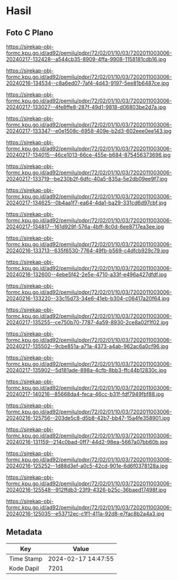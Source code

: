 # Hasil

## Foto C Plano

https://sirekap-obj-formc.kpu.go.id/ad92/pemilu/pdpr/72/02/01/10/03/7202011003006-20240217-132428--a544cb35-8909-4ffa-9908-1158181cdb16.jpg

https://sirekap-obj-formc.kpu.go.id/ad92/pemilu/pdpr/72/02/01/10/03/7202011003006-20240216-134534--c8a6ed07-7af4-4d43-9197-5ee81b6487ce.jpg

https://sirekap-obj-formc.kpu.go.id/ad92/pemilu/pdpr/72/02/01/10/03/7202011003006-20240217-133027--4fe8ffe8-287f-49d1-9818-d06803be2d7a.jpg

https://sirekap-obj-formc.kpu.go.id/ad92/pemilu/pdpr/72/02/01/10/03/7202011003006-20240217-133347--e0e1508c-6958-409e-b2d3-602eee0ee143.jpg

https://sirekap-obj-formc.kpu.go.id/ad92/pemilu/pdpr/72/02/01/10/03/7202011003006-20240217-134015--46ce1013-66ce-455e-b684-875456373696.jpg

https://sirekap-obj-formc.kpu.go.id/ad92/pemilu/pdpr/72/02/01/10/03/7202011003006-20240217-133719--be230b2f-6dfc-40a5-835a-5e2db09ee9f7.jpg

https://sirekap-obj-formc.kpu.go.id/ad92/pemilu/pdpr/72/02/01/10/03/7202011003006-20240217-134625--0b4aa1f7-ea64-4da1-ba29-331cd6d97cbf.jpg

https://sirekap-obj-formc.kpu.go.id/ad92/pemilu/pdpr/72/02/01/10/03/7202011003006-20240217-134817--161d929f-576a-4bff-8c0d-6ee8717ea3ee.jpg

https://sirekap-obj-formc.kpu.go.id/ad92/pemilu/pdpr/72/02/01/10/03/7202011003006-20240216-133713--635f6530-7764-49fb-b569-c4dfcb929c79.jpg

https://sirekap-obj-formc.kpu.go.id/ad92/pemilu/pdpr/72/02/01/10/03/7202011003006-20240216-132600--4ebe5f42-2e5e-4710-a33f-e496a427dfdf.jpg

https://sirekap-obj-formc.kpu.go.id/ad92/pemilu/pdpr/72/02/01/10/03/7202011003006-20240216-133220--33c15d73-34e6-41eb-b304-c06417a20f64.jpg

https://sirekap-obj-formc.kpu.go.id/ad92/pemilu/pdpr/72/02/01/10/03/7202011003006-20240217-135255--ce750b70-7787-4a59-8930-2ce8a02f1f02.jpg

https://sirekap-obj-formc.kpu.go.id/ad92/pemilu/pdpr/72/02/01/10/03/7202011003006-20240217-135502--9cbe851a-a71a-4373-a4ab-962ac6a0cf96.jpg

https://sirekap-obj-formc.kpu.go.id/ad92/pemilu/pdpr/72/02/01/10/03/7202011003006-20240217-135902--5d181ade-898a-4cfb-8bb3-ffc44b12830c.jpg

https://sirekap-obj-formc.kpu.go.id/ad92/pemilu/pdpr/72/02/01/10/03/7202011003006-20240217-140216--85668da4-feca-46cc-b31f-fdf7949fbf88.jpg

https://sirekap-obj-formc.kpu.go.id/ad92/pemilu/pdpr/72/02/01/10/03/7202011003006-20240216-125756--203de5c8-d5b8-42b7-bb47-15a4fe358901.jpg

https://sirekap-obj-formc.kpu.go.id/ad92/pemilu/pdpr/72/02/01/10/03/7202011003006-20240216-131159--214c0bad-0ff7-44d2-98ea-5667a07bb60b.jpg

https://sirekap-obj-formc.kpu.go.id/ad92/pemilu/pdpr/72/02/01/10/03/7202011003006-20240216-125252--1d88d3ef-a0c5-42cd-901e-6d6f0378128a.jpg

https://sirekap-obj-formc.kpu.go.id/ad92/pemilu/pdpr/72/02/01/10/03/7202011003006-20240216-125548--912ffdb3-23f9-4326-b25c-36baed17498f.jpg

https://sirekap-obj-formc.kpu.go.id/ad92/pemilu/pdpr/72/02/01/10/03/7202011003006-20240216-125035--e53712ec-c1f1-411a-92d8-e7fac8b2a4a3.jpg


## Metadata

| Key        | Value               |
| ---------- | ------------------- |
| Time Stamp | 2024-02-17 14:47:55 |
| Kode Dapil | 7201                |



